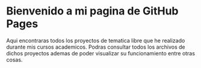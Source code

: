 # Bienvenido a mi pagina de GitHub Pages
Aqui encontraras todos los proyectos de tematica libre que he realizado durante mis cursos academicos. Podras consultar todos los archivos de dichos proyectos ademas de poder visualizar su funcionamiento entre otras cosas.
